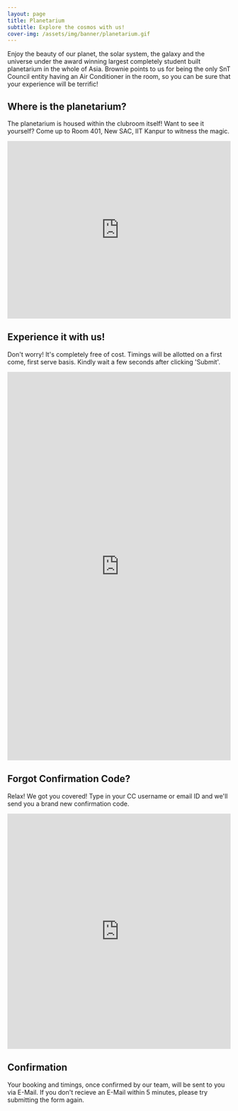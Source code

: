 ```yaml
---
layout: page
title: Planetarium
subtitle: Explore the cosmos with us!
cover-img: /assets/img/banner/planetarium.gif
---
```


Enjoy the beauty of our planet, the solar system, the galaxy and the universe under the award winning largest completely student built planetarium in the whole of Asia. Brownie points to us for being the only SnT Council entity having an Air Conditioner in the room, so you can be sure that your experience will be terrific!

## Where is the planetarium?

The planetarium is housed within the clubroom itself! Want to see it yourself? Come up to Room 401, New SAC, IIT Kanpur to witness the magic.

<div class="mapouter"><div class="gmap_canvas"><iframe class="gmap_iframe" width="100%" frameborder="0" scrolling="no" marginheight="0" marginwidth="0" src="https://maps.google.com/maps?width=100%&amp;height=400&amp;hl=en&amp;q=Astronomy Club IITK&amp;t=&amp;z=15&amp;ie=UTF8&amp;iwloc=B&amp;output=embed"></iframe></div><style>.mapouter{position:relative;text-align:right;width:100%;height:400px;}.gmap_canvas {overflow:hidden;background:none!important;width:100%;height:400px;}.gmap_iframe {height:400px!important;}</style></div>

## Experience it with us!

Don't worry! It's completely free of cost. Timings will be allotted on a first come, first serve basis. Kindly wait a few seconds after clicking 'Submit'.

<iframe src="https://docs.google.com/forms/d/e/1FAIpQLScaJmNNKAP7ic0obtmd0YAABaSkzHhozCpBTO9hOqhEChLKBg/viewform?embedded=true" width="100%" height="875" frameborder="0" marginheight="0" marginwidth="0">Loading…</iframe>

## Forgot Confirmation Code?

Relax! We got you covered! Type in your CC username or email ID and we'll send you a brand new confirmation code.

<iframe src="https://docs.google.com/forms/d/e/1FAIpQLSdmk7TPj8TjiZJx2h9eb7eWtLXavfUQ-8aXwUXGeiicGUM83Q/viewform?embedded=true" width="100%" height="530" frameborder="0" marginheight="0" marginwidth="0">Loading…</iframe>

## Confirmation

Your booking and timings, once confirmed by our team, will be sent to you via E-Mail. If you don't recieve an E-Mail within 5 minutes, please try submitting the form again.